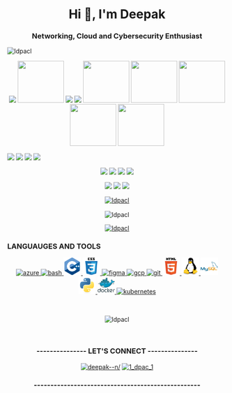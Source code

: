 <h1 align="center">Hi 👋, I'm Deepak</h1>
<h3 align="center">Networking, Cloud and Cybersecurity Enthusiast</h3>

<p align="left"> <img src="https://komarev.com/ghpvc/?username=ldpacl&label=Profile%20views&color=0e75b6&style=flat" alt="ldpacl" /> </p>
<p align="center">
  
<p align="center">
<a href="https://www.cloudskillsboost.google/public_profiles/79797605-9f12-4fd4-a7f5-471abd466c6b/badges/4037760" target="_blank"><img src="https://cdn.qwiklabs.com/B46GHiwudp4c4LM9MCPnCH6X2hUkJRcWxQW4UUpIniE%3D" width="106"/></a>
<a href="https://www.cloudskillsboost.google/public_profiles/79797605-9f12-4fd4-a7f5-471abd466c6b/badges/4034968" target="_blank"><img src="https://cdn.qwiklabs.com/uehm6AXjibx%2Fiv0KiH9QnBXSoFmeRyLMAQt35WsCttE%3D" height="96" width = "106"/></a>
<a href="https://www.cloudskillsboost.google/public_profiles/79797605-9f12-4fd4-a7f5-471abd466c6b/badges/2908514" target="_blank"><img src="https://cdn.qwiklabs.com/hvgra7NHWmarShyqcoVk8jxIW0rY6n1Q8qcsLQPgNb8%3D" width = "106"/></a>
<a href="https://www.cloudskillsboost.google/public_profiles/79797605-9f12-4fd4-a7f5-471abd466c6b/badges/4034610" target="_blank"><img src="https://cdn.qwiklabs.com/gxhIJxr6qsTOqs8BPaiqxuMKbdpHr%2FJh9q16J%2BsUBNo%3D" width = "106"/></a>
<a href="https://www.cloudskillsboost.google/public_profiles/79797605-9f12-4fd4-a7f5-471abd466c6b/badges/2890724" target="_blank"><img src="https://cdn.qwiklabs.com/csh5rR0mWKla8QZqi5RPrlKxYvNn9gQf8d1PUxGHezo%3D" width = "106" height="96"/></a>
<a href="https://www.cloudskillsboost.google/public_profiles/79797605-9f12-4fd4-a7f5-471abd466c6b/badges/2883035" target="_blank"><img src="https://cdn.qwiklabs.com/SOUHCWvev6HmfC5QztXJd%2BCkSK8%2B3WGWg%2BF%2Fww%2FfqXA%3D" width = "106" height="96"/></a>
<a href="https://www.cloudskillsboost.google/public_profiles/79797605-9f12-4fd4-a7f5-471abd466c6b/badges/2882958" target="_blank"><img src="https://cdn.qwiklabs.com/Eg%2FSbOy66StYJSJgDWYLrHAMVb%2F28ZfyndLzHYtQPeA%3D" width = "106" height="96"/></a>
<a href="https://www.cloudskillsboost.google/public_profiles/79797605-9f12-4fd4-a7f5-471abd466c6b/badges/2711538" target="_blank"><img src="https://cdn.qwiklabs.com/3cUZzotUhC3sWESWmiP9mofbB%2BcZrrX5NiKJEGZBS%2B4%3D" width = "106" height="96"/></a>
<a href="https://www.cloudskillsboost.google/public_profiles/79797605-9f12-4fd4-a7f5-471abd466c6b/badges/2711169" target="_blank"><img src="https://cdn.qwiklabs.com/TbOoOcpQdNxRawSvSE3K5cbakxBmki8F%2FgjwN6yKY98%3D" width = "106" height="96"/></a>
</p>

<a href="https://www.credly.com/badges/d66353ae-b65a-46de-a437-2788d9d70880/public_url" target="_blank"><img src="https://images.credly.com/size/680x680/images/5bdd6a39-3e03-4444-9510-ecff80c9ce79/image.png" width = "106"/></a>
<a href="" target="_blank"><img src="https://images.credly.com/size/680x680/images/af8c6b4e-fc31-47c4-8dcb-eb7a2065dc5b/I2CS__1_.png" width = "106"/></a>
<a href="https://www.credly.com/badges/fee71dd2-d914-4734-85c6-303d22790c39/public_url" target="_blank"><img src="https://images.credly.com/size/680x680/images/88316fe8-5651-4e61-a6be-5be1558f049e/image.png" width="106"/></a>
<a href="https://www.credly.com/badges/372e18b8-cbaa-4314-a36a-dc9b6455f968/public_url" target="_blank"><img src="https://images.credly.com/size/680x680/images/49c099bd-8542-4f48-8c03-f21799dcaf51/image.png" width = "106"/></a>
</p>

<p align="center">
<a href="https://learn.microsoft.com/en-us/users/deepakn-5556/achievements/learn.wwl.describe-azure-management-governance.trophy" target="_blank"><img src="https://learn.microsoft.com/en-us/training/achievements/describe-azure-management-governance.svg" width = "106"/></a>
<a href="https://learn.microsoft.com/en-us/users/deepakn-5556/achievements/learn.wwl.azure-fundamentals-describe-azure-architecture-services.trophy" target="_blank"><img src="https://learn.microsoft.com/en-us/training/achievements/azure-fundamentals-describe-azure-architecture-services.svg" width = "106"/></a>
<a href="https://learn.microsoft.com/en-us/users/deepakn-5556/achievements/learn.wwl.microsoft-azure-fundamentals-describe-cloud-concepts.trophy" target="_blank"><img src="https://learn.microsoft.com/en-us/training/achievements/microsoft-azure-fundamentals-describe-cloud-concepts.svg" width="106"/></a>
<a href="https://learn.microsoft.com/en-us/users/deepakn-5556/achievements/learn.wwl.get-started-with-artificial-intelligence-on-azure.trophy" target="_blank"><img src="https://learn.microsoft.com/en-us/training/achievements/get-started-with-artificial-intelligence-on-azure.svg" width = "106"/></a>
</p>

<p align="center">
<a href="https://tryhackme.com/devineh/badges/terminaled" target="_blank"><img src="https://tryhackme.com/img/badges/linux.svg" width = "106"/></a>
<a href="https://tryhackme.com/devineh/badges/web-fund" target="_blank"><img src="https://tryhackme.com/img/badges/webbed.svg" width="106"/></a>
<a href="https://tryhackme.com/devineh/badges/network-fundamentals" target="_blank"><img src="https://tryhackme.com/img/badges/networkfundamentals.svg" width = "106"/></a>
</p>

<p align="center"> <a href="https://github.com/ryo-ma/github-profile-trophy"><img src="https://github-profile-trophy.vercel.app/?username=ldpacl" alt="ldpacl" /></a> </p>

<p align="center"><img align="center" src="https://github-readme-streak-stats.herokuapp.com/?user=ldpacl&" alt="ldpacl" /></p>

<p align="center"><a href="https://github.com/ryo-ma/github-profile-trophy"><img src="https://github-profile-trophy.vercel.app/?username=ldpacl" alt="ldpacl" /></a></p>

<h3 align="left">LANGUAUGES AND TOOLS</h3>
<p align="center"> <a href="https://azure.microsoft.com/en-in/" target="_blank" rel="noreferrer"> <img src="https://www.vectorlogo.zone/logos/microsoft_azure/microsoft_azure-icon.svg" alt="azure" width="40" height="40"/> </a> <a href="https://www.gnu.org/software/bash/" target="_blank" rel="noreferrer"> <img src="https://www.vectorlogo.zone/logos/gnu_bash/gnu_bash-icon.svg" alt="bash" width="40" height="40"/> </a> <a href="https://www.w3schools.com/cpp/" target="_blank" rel="noreferrer"> <img src="https://raw.githubusercontent.com/devicons/devicon/master/icons/cplusplus/cplusplus-original.svg" alt="cplusplus" width="40" height="40"/> </a> <a href="https://www.w3schools.com/css/" target="_blank" rel="noreferrer"> <img src="https://raw.githubusercontent.com/devicons/devicon/master/icons/css3/css3-original-wordmark.svg" alt="css3" width="40" height="40"/> </a> <a href="https://www.figma.com/" target="_blank" rel="noreferrer"> <img src="https://www.vectorlogo.zone/logos/figma/figma-icon.svg" alt="figma" width="40" height="40"/> </a> <a href="https://cloud.google.com" target="_blank" rel="noreferrer"> <img src="https://www.vectorlogo.zone/logos/google_cloud/google_cloud-icon.svg" alt="gcp" width="40" height="40"/> </a> <a href="https://git-scm.com/" target="_blank" rel="noreferrer"> <img src="https://www.vectorlogo.zone/logos/git-scm/git-scm-icon.svg" alt="git" width="40" height="40"/> </a> <a href="https://www.w3.org/html/" target="_blank" rel="noreferrer"> <img src="https://raw.githubusercontent.com/devicons/devicon/master/icons/html5/html5-original-wordmark.svg" alt="html5" width="40" height="40"/> </a> <a href="https://www.linux.org/" target="_blank" rel="noreferrer"> <img src="https://raw.githubusercontent.com/devicons/devicon/master/icons/linux/linux-original.svg" alt="linux" width="40" height="40"/> </a> <a href="https://www.mysql.com/" target="_blank" rel="noreferrer"> <img src="https://raw.githubusercontent.com/devicons/devicon/master/icons/mysql/mysql-original-wordmark.svg" alt="mysql" width="40" height="40"/> </a> <a href="https://www.python.org" target="_blank" rel="noreferrer"> <img src="https://raw.githubusercontent.com/devicons/devicon/master/icons/python/python-original.svg" alt="python" width="40" height="40"/> </a> <a href="https://www.docker.com/" target="_blank" rel="noreferrer"> <img src="https://raw.githubusercontent.com/devicons/devicon/master/icons/docker/docker-original-wordmark.svg" alt="docker" width="40" height="40"/> </a> <a href="https://kubernetes.io" target="_blank" rel="noreferrer"> <img src="https://www.vectorlogo.zone/logos/kubernetes/kubernetes-icon.svg" alt="kubernetes" width="40" height="40"/> </a> </p>

<br>
<p align="center"><img align="center" src="https://github-readme-stats.vercel.app/api/top-langs?username=ldpacl&show_icons=true&locale=en&layout=compact" alt="ldpacl" /></p>
<br>

<h3 align="center">--------------- LET'S CONNECT ---------------</h3>
<p align="center">
<a href="https://www.linkedin.com/in/deepak--n/" target="blank"><img align="center" src="https://raw.githubusercontent.com/rahuldkjain/github-profile-readme-generator/master/src/images/icons/Social/linked-in-alt.svg" alt="deepak--n/" height="30" width="40" /></a>
<a href="https://www.hackerrank.com/1_dpac_1" target="blank"><img align="center" src="https://raw.githubusercontent.com/rahuldkjain/github-profile-readme-generator/master/src/images/icons/Social/hackerrank.svg" alt="1_dpac_1" height="30" width="40" /></a>
</p>
<h3 align="center">--------------------------------------------------</h3>
